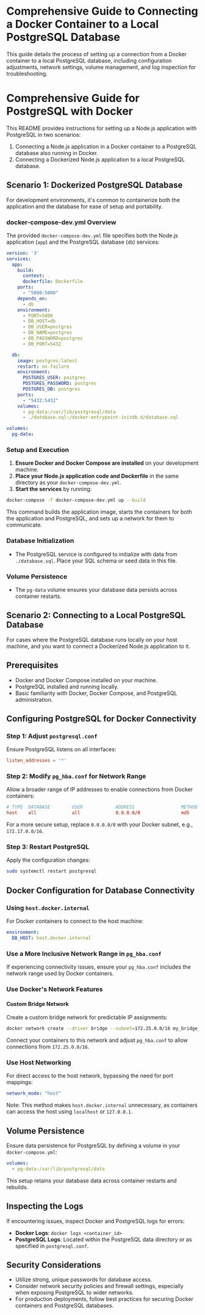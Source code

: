 # Comprehensive Guide to Connecting a Docker Container to a Local PostgreSQL Database

This guide details the process of setting up a connection from a Docker container to a local PostgreSQL database, including configuration adjustments, network settings, volume management, and log inspection for troubleshooting.

# Comprehensive Guide for PostgreSQL with Docker

This README provides instructions for setting up a Node.js application with PostgreSQL in two scenarios:
1. Connecting a Node.js application in a Docker container to a PostgreSQL database also running in Docker.
2. Connecting a Dockerized Node.js application to a local PostgreSQL database.

## Scenario 1: Dockerized PostgreSQL Database

For development environments, it's common to containerize both the application and the database for ease of setup and portability.

### docker-compose-dev.yml Overview

The provided `docker-compose-dev.yml` file specifies both the Node.js application (`app`) and the PostgreSQL database (`db`) services:

```yaml
version: '3'
services:
  app:
    build:
      context: .
      dockerfile: Dockerfile
    ports:
      - "5000:5000"
    depends_on:
      - db
    environment:
      - PORT=5000
      - DB_HOST=db
      - DB_USER=postgres
      - DB_NAME=postgres
      - DB_PASSWORD=postgres
      - DB_PORT=5432

  db:
    image: postgres:latest
    restart: on-failure
    environment:
      POSTGRES_USER: postgres
      POSTGRES_PASSWORD: postgres
      POSTGRES_DB: postgres
    ports:
      - "5432:5432"
    volumes:
      - pg-data:/var/lib/postgresql/data
      - ./database.sql:/docker-entrypoint-initdb.d/database.sql

volumes:
  pg-data:
```

### Setup and Execution

1. **Ensure Docker and Docker Compose are installed** on your development machine.
2. **Place your Node.js application code and Dockerfile** in the same directory as your `docker-compose-dev.yml`.
3. **Start the services** by running:

```bash
docker-compose -f docker-compose-dev.yml up --build
```

This command builds the application image, starts the containers for both the application and PostgreSQL, and sets up a network for them to communicate.

### Database Initialization

- The PostgreSQL service is configured to initialize with data from `./database.sql`. Place your SQL schema or seed data in this file.

### Volume Persistence

- The `pg-data` volume ensures your database data persists across container restarts.

## Scenario 2: Connecting to a Local PostgreSQL Database

For cases where the PostgreSQL database runs locally on your host machine, and you want to connect a Dockerized Node.js application to it.

## Prerequisites

- Docker and Docker Compose installed on your machine.
- PostgreSQL installed and running locally.
- Basic familiarity with Docker, Docker Compose, and PostgreSQL administration.

## Configuring PostgreSQL for Docker Connectivity

### Step 1: Adjust `postgresql.conf`

Ensure PostgreSQL listens on all interfaces:

```conf
listen_addresses = '*'
```

### Step 2: Modify `pg_hba.conf` for Network Range

Allow a broader range of IP addresses to enable connections from Docker containers:

```conf
# TYPE  DATABASE        USER            ADDRESS                 METHOD
host    all             all             0.0.0.0/0               md5
```

For a more secure setup, replace `0.0.0.0/0` with your Docker subnet, e.g., `172.17.0.0/16`.

### Step 3: Restart PostgreSQL

Apply the configuration changes:

```bash
sudo systemctl restart postgresql
```

## Docker Configuration for Database Connectivity

### Using `host.docker.internal`

For Docker containers to connect to the host machine:

```yaml
environment:
  DB_HOST: host.docker.internal
```

### Use a More Inclusive Network Range in `pg_hba.conf`

If experiencing connectivity issues, ensure your `pg_hba.conf` includes the network range used by Docker containers.

### Use Docker's Network Features

#### Custom Bridge Network

Create a custom bridge network for predictable IP assignments:

```sh
docker network create --driver bridge --subnet=172.25.0.0/16 my_bridge_network
```

Connect your containers to this network and adjust `pg_hba.conf` to allow connections from `172.25.0.0/16`.

### Use Host Networking

For direct access to the host network, bypassing the need for port mappings:

```yaml
network_mode: "host"
```

Note: This method makes `host.docker.internal` unnecessary, as containers can access the host using `localhost` or `127.0.0.1`.

## Volume Persistence

Ensure data persistence for PostgreSQL by defining a volume in your `docker-compose.yml`:

```yaml
volumes:
  - pg-data:/var/lib/postgresql/data
```

This setup retains your database data across container restarts and rebuilds.

## Inspecting the Logs

If encountering issues, inspect Docker and PostgreSQL logs for errors:

- **Docker Logs**: `docker logs <container_id>`
- **PostgreSQL Logs**: Located within the PostgreSQL data directory or as specified in `postgresql.conf`.


## Security Considerations

- Utilize strong, unique passwords for database access.
- Consider network security policies and firewall settings, especially when exposing PostgreSQL to wider networks.
- For production deployments, follow best practices for securing Docker containers and PostgreSQL databases.
